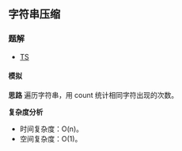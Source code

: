 ## 字符串压缩
### 题解
+ [TS](../../ts/lcci/0106.ts)

#### 模拟
**思路**
遍历字符串，用 count 统计相同字符出现的次数。

**复杂度分析**
+ 时间复杂度：O(n)。
+ 空间复杂度：O(1)。